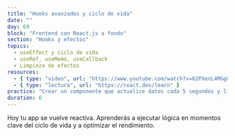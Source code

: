 ```yaml
---
title: "Hooks avanzados y ciclo de vida"
date: ""
day: 69
block: "Frontend con React.js a fondo"
section: "Hooks y efectos"
topics:
  - useEffect y ciclo de vida
  - useRef, useMemo, useCallback
  - Limpieza de efectos
resources:
  - { type: "video", url: "https://www.youtube.com/watch?v=82PXenL4MGg&t=10257s" }
  - { type: "lectura", url: "https://react.dev/learn" }
practice: "Crear un componente que actualice datos cada 5 segundos y limpie el intervalo al desmontarse."
duration: 6
---
```


Hoy tu app se vuelve reactiva. Aprenderás a ejecutar lógica en momentos clave del ciclo de vida y a optimizar el rendimiento.